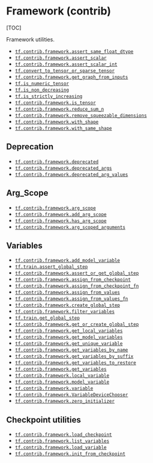 # Framework (contrib)
[TOC]

Framework utilities.

*   <a href="../../api_docs/python/tf/assert_same_float_dtype.md"><code>tf.contrib.framework.assert_same_float_dtype</code></a>
*   <a href="../../api_docs/python/tf/assert_scalar.md"><code>tf.contrib.framework.assert_scalar</code></a>
*   <a href="../../api_docs/python/tf/contrib/framework/assert_scalar_int.md"><code>tf.contrib.framework.assert_scalar_int</code></a>
*   <a href="../../api_docs/python/tf/convert_to_tensor_or_sparse_tensor.md"><code>tf.convert_to_tensor_or_sparse_tensor</code></a>
*   <a href="../../api_docs/python/tf/contrib/framework/get_graph_from_inputs.md"><code>tf.contrib.framework.get_graph_from_inputs</code></a>
*   <a href="../../api_docs/python/tf/is_numeric_tensor.md"><code>tf.is_numeric_tensor</code></a>
*   <a href="../../api_docs/python/tf/is_non_decreasing.md"><code>tf.is_non_decreasing</code></a>
*   <a href="../../api_docs/python/tf/is_strictly_increasing.md"><code>tf.is_strictly_increasing</code></a>
*   <a href="../../api_docs/python/tf/contrib/framework/is_tensor.md"><code>tf.contrib.framework.is_tensor</code></a>
*   <a href="../../api_docs/python/tf/contrib/framework/reduce_sum_n.md"><code>tf.contrib.framework.reduce_sum_n</code></a>
*   <a href="../../api_docs/python/tf/contrib/framework/remove_squeezable_dimensions.md"><code>tf.contrib.framework.remove_squeezable_dimensions</code></a>
*   <a href="../../api_docs/python/tf/contrib/framework/with_shape.md"><code>tf.contrib.framework.with_shape</code></a>
*   <a href="../../api_docs/python/tf/contrib/framework/with_same_shape.md"><code>tf.contrib.framework.with_same_shape</code></a>

<h2 id="Deprecation">Deprecation</h2>

*   <a href="../../api_docs/python/tf/contrib/framework/deprecated.md"><code>tf.contrib.framework.deprecated</code></a>
*   <a href="../../api_docs/python/tf/contrib/framework/deprecated_args.md"><code>tf.contrib.framework.deprecated_args</code></a>
*   <a href="../../api_docs/python/tf/contrib/framework/deprecated_arg_values.md"><code>tf.contrib.framework.deprecated_arg_values</code></a>

<h2 id="Arg_Scope">Arg_Scope</h2>

*   <a href="../../api_docs/python/tf/contrib/framework/arg_scope.md"><code>tf.contrib.framework.arg_scope</code></a>
*   <a href="../../api_docs/python/tf/contrib/framework/add_arg_scope.md"><code>tf.contrib.framework.add_arg_scope</code></a>
*   <a href="../../api_docs/python/tf/contrib/framework/has_arg_scope.md"><code>tf.contrib.framework.has_arg_scope</code></a>
*   <a href="../../api_docs/python/tf/contrib/framework/arg_scoped_arguments.md"><code>tf.contrib.framework.arg_scoped_arguments</code></a>

<h2 id="Variables">Variables</h2>

*   <a href="../../api_docs/python/tf/contrib/framework/add_model_variable.md"><code>tf.contrib.framework.add_model_variable</code></a>
*   <a href="../../api_docs/python/tf/train/assert_global_step.md"><code>tf.train.assert_global_step</code></a>
*   <a href="../../api_docs/python/tf/contrib/framework/assert_or_get_global_step.md"><code>tf.contrib.framework.assert_or_get_global_step</code></a>
*   <a href="../../api_docs/python/tf/contrib/framework/assign_from_checkpoint.md"><code>tf.contrib.framework.assign_from_checkpoint</code></a>
*   <a href="../../api_docs/python/tf/contrib/framework/assign_from_checkpoint_fn.md"><code>tf.contrib.framework.assign_from_checkpoint_fn</code></a>
*   <a href="../../api_docs/python/tf/contrib/framework/assign_from_values.md"><code>tf.contrib.framework.assign_from_values</code></a>
*   <a href="../../api_docs/python/tf/contrib/framework/assign_from_values_fn.md"><code>tf.contrib.framework.assign_from_values_fn</code></a>
*   <a href="../../api_docs/python/tf/contrib/framework/create_global_step.md"><code>tf.contrib.framework.create_global_step</code></a>
*   <a href="../../api_docs/python/tf/contrib/framework/filter_variables.md"><code>tf.contrib.framework.filter_variables</code></a>
*   <a href="../../api_docs/python/tf/train/get_global_step.md"><code>tf.train.get_global_step</code></a>
*   <a href="../../api_docs/python/tf/contrib/framework/get_or_create_global_step.md"><code>tf.contrib.framework.get_or_create_global_step</code></a>
*   <a href="../../api_docs/python/tf/contrib/framework/get_local_variables.md"><code>tf.contrib.framework.get_local_variables</code></a>
*   <a href="../../api_docs/python/tf/contrib/framework/get_model_variables.md"><code>tf.contrib.framework.get_model_variables</code></a>
*   <a href="../../api_docs/python/tf/contrib/framework/get_unique_variable.md"><code>tf.contrib.framework.get_unique_variable</code></a>
*   <a href="../../api_docs/python/tf/contrib/framework/get_variables_by_name.md"><code>tf.contrib.framework.get_variables_by_name</code></a>
*   <a href="../../api_docs/python/tf/contrib/framework/get_variables_by_suffix.md"><code>tf.contrib.framework.get_variables_by_suffix</code></a>
*   <a href="../../api_docs/python/tf/contrib/framework/get_variables_to_restore.md"><code>tf.contrib.framework.get_variables_to_restore</code></a>
*   <a href="../../api_docs/python/tf/contrib/framework/get_variables.md"><code>tf.contrib.framework.get_variables</code></a>
*   <a href="../../api_docs/python/tf/contrib/framework/local_variable.md"><code>tf.contrib.framework.local_variable</code></a>
*   <a href="../../api_docs/python/tf/contrib/framework/model_variable.md"><code>tf.contrib.framework.model_variable</code></a>
*   <a href="../../api_docs/python/tf/contrib/framework/variable.md"><code>tf.contrib.framework.variable</code></a>
*   <a href="../../api_docs/python/tf/contrib/framework/VariableDeviceChooser.md"><code>tf.contrib.framework.VariableDeviceChooser</code></a>
*   <a href="../../api_docs/python/tf/contrib/framework/zero_initializer.md"><code>tf.contrib.framework.zero_initializer</code></a>

<h2 id="Checkpoint_utilities">Checkpoint utilities</h2>

*   <a href="../../api_docs/python/tf/contrib/framework/load_checkpoint.md"><code>tf.contrib.framework.load_checkpoint</code></a>
*   <a href="../../api_docs/python/tf/contrib/framework/list_variables.md"><code>tf.contrib.framework.list_variables</code></a>
*   <a href="../../api_docs/python/tf/contrib/framework/load_variable.md"><code>tf.contrib.framework.load_variable</code></a>
*   <a href="../../api_docs/python/tf/contrib/framework/init_from_checkpoint.md"><code>tf.contrib.framework.init_from_checkpoint</code></a>
